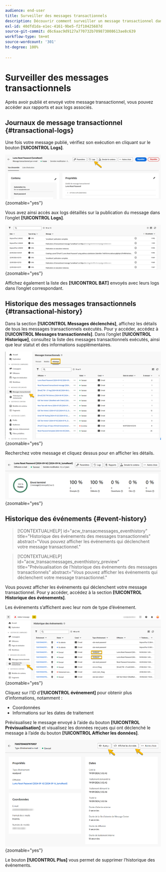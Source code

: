 ```yaml
---
audience: end-user
title: Surveiller des messages transactionnels
description: Découvrir comment surveiller un message transactionnel dans l’interface d’utilisation de Campaign Web
exl-id: 40dfd1da-e1ec-4161-9be5-f2f10425687d
source-git-commit: d6c6aac9d9127a770732b709873008613ae8c639
workflow-type: tm+mt
source-wordcount: '301'
ht-degree: 100%

---
```


# Surveiller des messages transactionnels

Après avoir publié et envoyé votre message transactionnel, vous pouvez accéder aux rapports et aux logs associés.

## Journaux de message transactionnel {#transactional-logs}

Une fois votre message publié, vérifiez son exécution en cliquant sur le bouton **[!UICONTROL Logs]**.

![Capture d’écran affichant le bouton Logs dans l’interface de message transactionnel.](assets/transactional-logs.png){zoomable="yes"}

Vous avez ainsi accès aux logs détaillés sur la publication du message dans l’onglet **[!UICONTROL Logs]**.

![Capture d’écran affichant la liste détaillée des logs dans l’onglet Logs.](assets/transactional-logslist.png){zoomable="yes"}

Affichez également la liste des **[!UICONTROL BAT]** envoyés avec leurs logs dans l’onglet correspondant.

## Historique des messages transactionnels {#transactional-history}

Dans la section **[!UICONTROL Messages déclenchés]**, affichez les détails de tous les messages transactionnels exécutés. Pour y accéder, accédez à **[!UICONTROL Messages transactionnels]**. Dans l’onglet **[!UICONTROL Historique]**, consultez la liste des messages transactionnels exécutés, ainsi que leur statut et des informations supplémentaires.

![Capture d’écran affichant l’onglet Historique avec une liste des messages transactionnels exécutés.](assets/transactional-history.png){zoomable="yes"}

Recherchez votre message et cliquez dessus pour en afficher les détails.

![Capture d’écran affichant le reporting détaillé d’un message transactionnel sélectionné.](assets/transactional-reporting.png){zoomable="yes"}

## Historique des événements {#event-history}

>[!CONTEXTUALHELP]
>id="acw_transacmessages_eventhistory"
>title="Historique des événements des messages transactionnels"
>abstract="Vous pouvez afficher les événements qui déclenchent votre message transactionnel."

>[!CONTEXTUALHELP]
>id="acw_transacmessages_eventhistory_preview"
>title="Prévisualisation de l’historique des événements des messages transactionnels"
>abstract="Vous pouvez afficher les événements qui déclenchent votre message transactionnel."

Vous pouvez afficher les événements qui déclenchent votre message transactionnel. Pour y accéder, accédez à la section **[!UICONTROL Historique des événements]**.

Les événements s’affichent avec leur nom de type d’événement.

![Capture d’écran affichant la section d’historique des événements avec les noms des types d’événements.](assets/event-history.png){zoomable="yes"}

Cliquez sur l’ID d’**[!UICONTROL événement]** pour obtenir plus d’informations, notamment :

* Coordonnées
* Informations sur les dates de traitement

Prévisualisez le message envoyé à l’aide du bouton **[!UICONTROL Prévisualisation]** et visualisez les données reçues qui ont déclenché le message à l’aide du bouton **[!UICONTROL Afficher les données]**.

![Capture d’écran présentant des informations détaillées sur l’événement, notamment les options de prévisualisation et d’affichage des données.](assets/event-details.png){zoomable="yes"}

Le bouton **[!UICONTROL Plus]** vous permet de supprimer l’historique des événements.